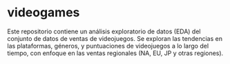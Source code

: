 # videogames
Este repositorio contiene un análisis exploratorio de datos (EDA) del conjunto de datos de ventas de videojuegos. Se exploran las tendencias en las plataformas, géneros, y puntuaciones de videojuegos a lo largo del tiempo, con enfoque en las ventas regionales (NA, EU, JP y otras regiones).
